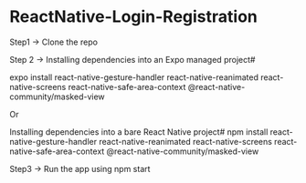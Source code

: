 # ReactNative-Login-Registration



Step1 -> Clone the repo

Step 2 -> Installing dependencies into an Expo managed project#

expo install react-native-gesture-handler react-native-reanimated react-native-screens react-native-safe-area-context @react-native-community/masked-view

Or

Installing dependencies into a bare React Native project#
npm install react-native-gesture-handler react-native-reanimated react-native-screens react-native-safe-area-context @react-native-community/masked-view


Step3 -> Run the app using 
npm start

